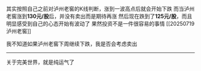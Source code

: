 其实按照自己之前对泸州老窖的K线判断，涨到一波高点后就会开始下跌
而当泸州老窖涨到**130元/股**后，并没有卖出而是期待再涨
然后现在跌到了**125元/股**，而且明显感受到自己的心态开始有波动了
果然投资不是一件很容易的事情
[[20250719 泸州老窖]]

我不知道如果泸州老窖下周继续下跌，我是否会考虑卖出

---
关于完美世界，就是纯运气了